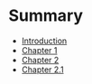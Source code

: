 # Summary

* [Introduction](README.md)
* [Chapter 1](chapter1.md)
* [Chapter 2](chapter-2.md)
* [Chapter 2.1](chapter-21.md)


